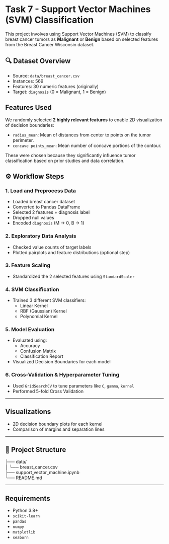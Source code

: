 # Task 7 - Support Vector Machines (SVM) Classification

This project involves using Support Vector Machines (SVM) to classify breast cancer tumors as **Malignant** or **Benign** based on selected features from the Breast Cancer Wisconsin dataset.

## 🔍 Dataset Overview

- Source: `data/breast_cancer.csv`
- Instances: 569
- Features: 30 numeric features (originally)
- Target: `diagnosis` (0 = Malignant, 1 = Benign)

## Features Used

We randomly selected **2 highly relevant features** to enable 2D visualization of decision boundaries:

- `radius_mean`: Mean of distances from center to points on the tumor perimeter.
- `concave points_mean`: Mean number of concave portions of the contour.

These were chosen because they significantly influence tumor classification based on prior studies and data correlation.

## ⚙️ Workflow Steps

### 1. Load and Preprocess Data
- Loaded breast cancer dataset
- Converted to Pandas DataFrame
- Selected 2 features + diagnosis label
- Dropped null values
- Encoded `diagnosis` (M → 0, B → 1)

### 2. Exploratory Data Analysis
- Checked value counts of target labels
- Plotted pairplots and feature distributions (optional step)

### 3. Feature Scaling
- Standardized the 2 selected features using `StandardScaler`

### 4. SVM Classification
- Trained 3 different SVM classifiers:
  - Linear Kernel
  - RBF (Gaussian) Kernel
  - Polynomial Kernel

### 5. Model Evaluation
- Evaluated using:
  - Accuracy
  - Confusion Matrix
  - Classification Report
- Visualized Decision Boundaries for each model

### 6. Cross-Validation & Hyperparameter Tuning
- Used `GridSearchCV` to tune parameters like `C`, `gamma`, `kernel`
- Performed 5-fold Cross Validation

---

## Visualizations

- 2D decision boundary plots for each kernel
- Comparison of margins and separation lines

---

## 📂 Project Structure

├── data/  
│ └── breast_cancer.csv  
├── support_vector_machine.ipynb  
└── README.md  


---

## Requirements

- Python 3.8+
- `scikit-learn`
- `pandas`
- `numpy`
- `matplotlib`
- `seaborn`  
